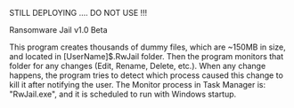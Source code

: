 STILL DEPLOYING .... DO NOT USE !!!

Ransomware Jail v1.0 Beta

This program creates thousands of dummy files, which are ~150MB in size, and located in [UserName]\$.RwJail folder.
Then the program monitors that folder for any changes (Edit, Rename, Delete, etc.).
When any change happens, the program tries to detect which process caused this change to kill it after notifying the user.
The Monitor process in Task Manager is: "RwJail.exe", and it is scheduled to run with Windows startup.

